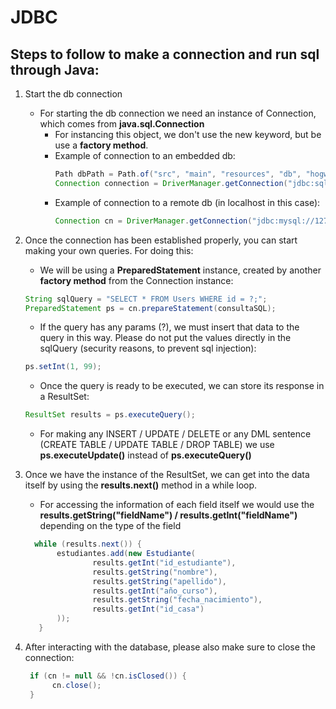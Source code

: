 # JDBC

## Steps to follow to make a connection and run sql through Java:
1. Start the db connection
   - For starting the db connection we need an instance of Connection, which comes from **java.sql.Connection**
     - For instancing this object, we don't use the new keyword, but be use a **factory method**. 
     - Example of connection to an embedded db:
         ```java
         Path dbPath = Path.of("src", "main", "resources", "db", "hogwarts.db");
         Connection connection = DriverManager.getConnection("jdbc:sqlite:" + dbPath.toString());
         ```
     - Example of connection to a remote db (in localhost in this case):
        ```java
        Connection cn = DriverManager.getConnection("jdbc:mysql://127.0.0.1:3306", "root", "MyRootPassword");
        ```
     
2. Once the connection has been established properly, you can start making your own queries. For doing this:
    - We will be using a **PreparedStatement** instance, created by another **factory method** from the Connection instance:
     ```java
     String sqlQuery = "SELECT * FROM Users WHERE id = ?;";
     PreparedStatement ps = cn.prepareStatement(consultaSQL);
     ```
    - If the query has any params (?), we must insert that data to the query in this way. Please do not put the values directly in the sqlQuery (security reasons, to prevent sql injection):
     ```java
     ps.setInt(1, 99);
     ```
    - Once the query is ready to be executed, we can store its response in a ResultSet:
     ```java
     ResultSet results = ps.executeQuery();
     ```
   - For making any INSERT / UPDATE / DELETE or any DML sentence (CREATE TABLE / UPDATE TABLE / DROP TABLE) we use **ps.executeUpdate()** instead of **ps.executeQuery()**

3. Once we have the instance of the ResultSet, we can get into the data itself by using the **results.next()** method in a while loop.
    - For accessing the information of each field itself we would use the **results.getString("fieldName") / results.getInt("fieldName")** depending on the type of the field
     ```java
       while (results.next()) {
            estudiantes.add(new Estudiante(
                    results.getInt("id_estudiante"),
                    results.getString("nombre"),
                    results.getString("apellido"),
                    results.getInt("año_curso"),
                    results.getString("fecha_nacimiento"),
                    results.getInt("id_casa")
            ));
        }
     ```
4. After interacting with the database, please also make sure to close the connection:
      ```java
       if (cn != null && !cn.isClosed()) {
            cn.close();
       }
      ```
   